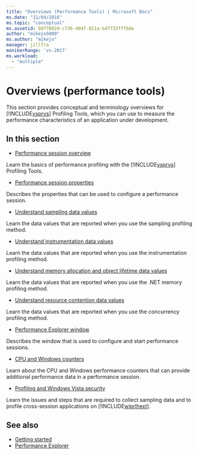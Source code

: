```yaml
---
title: "Overviews (Performance Tools) | Microsoft Docs"
ms.date: "11/04/2016"
ms.topic: "conceptual"
ms.assetid: b877802d-c736-4047-821a-bd7733fff6de
author: "mikejo5000"
ms.author: "mikejo"
manager: jillfra
monikerRange: 'vs-2017'
ms.workload:
  - "multiple"
---
```

# Overviews (performance tools)
This section provides conceptual and terminology overviews for [!INCLUDE[vsprvs](../code-quality/includes/vsprvs_md.md)] Profiling Tools, which you can use to measure the performance characteristics of an application under development.

## In this section
- [Performance session overview](../profiling/performance-session-overview.md)

 Learn the basics of performance profiling with the [!INCLUDE[vsprvs](../code-quality/includes/vsprvs_md.md)] Profiling Tools.

- [Performance session properties](../profiling/performance-session-properties.md)

 Describes the properties that can be used to configure a performance session.

- [Understand sampling data values](../profiling/understanding-sampling-data-values.md)

 Learn the data values that are reported when you use the sampling profiling method.

- [Understand instrumentation data values](../profiling/understanding-instrumentation-data-values.md)

 Learn the data values that are reported when you use the instrumentation profiling method.

- [Understand memory allocation and object lifetime data values](../profiling/understanding-memory-allocation-and-object-lifetime-data-values.md)

 Learn the data values that are reported when you use the .NET memory profiling method.

- [Understand resource contention data values](../profiling/understanding-resource-contention-data-values.md)

 Learn the data values that are reported when you use the concurrency profiling method.

- [Performance Explorer window](../profiling/performance-explorer-window.md)

 Describes the window that is used to configure and start performance sessions.

- [CPU and Windows counters](../profiling/cpu-and-windows-counters.md)

 Learn about the CPU and Windows performance counters that can provide additional performance data in a performance session.

- [Profiling and Windows Vista security](../profiling/profiling-and-windows-vista-security.md)

 Learn the issues and steps that are required to collect sampling data and to profile cross-session applications on [!INCLUDE[wiprlhext](../debugger/includes/wiprlhext_md.md)].

## See also

- [Getting started](../profiling/getting-started-with-performance-tools.md)
- [Performance Explorer](../profiling/performance-explorer.md)
